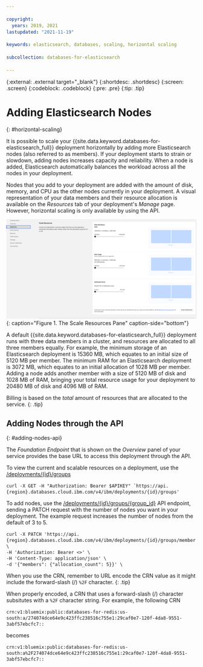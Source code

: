 ```yaml
---

copyright:
  years: 2019, 2021
lastupdated: "2021-11-19"

keywords: elasticsearch, databases, scaling, horizontal scaling

subcollection: databases-for-elasticsearch

---
```


{:external: .external target="_blank"}
{:shortdesc: .shortdesc}
{:screen: .screen}
{:codeblock: .codeblock}
{:pre: .pre}
{:tip: .tip}


# Adding Elasticsearch Nodes
{: #horizontal-scaling}

It is possible to scale your {{site.data.keyword.databases-for-elasticsearch_full}} deployment horizontally by adding more Elasticsearch nodes (also referred to as members). If your deployment starts to strain or slowdown, adding nodes increases capacity and reliability. When a node is added, Elasticsearch automatically balances the workload across all the nodes in your deployment.

Nodes that you add to your deployment are added with the amount of disk, memory, and CPU as the other nodes currently in your deployment. A visual representation of your data members and their resource allocation is available on the _Resources_ tab of your deployment's _Manage_ page. However, horizontal scaling is only available by using the API.

![The Scale Resources Pane in _Resources_](images/settings-scaling.png){: caption="Figure 1. The Scale Resources Pane" caption-side="bottom"}

A default {{site.data.keyword.databases-for-elasticsearch_full}} deployment runs with three data members in a cluster, and resources are allocated to all three members equally. For example, the minimum storage of an Elasticsearch deployment is 15360 MB, which equates to an initial size of 5120 MB per member. The minimum RAM for an Elasticsearch deployment is 3072 MB, which equates to an initial allocation of 1028 MB per member. Adding a node adds another member with a size of 5120 MB of disk and 1028 MB of RAM, bringing your total resource usage for your deployment to 20480 MB of disk and 4096 MB of RAM.

Billing is based on the _total_ amount of resources that are allocated to the service. 
{: .tip}

## Adding Nodes through the API
{: #adding-nodes-api}

The _Foundation Endpoint_ that is shown on the _Overview_ panel of your service provides the base URL to access this deployment through the API.

To view the current and scalable resources on a deployment, use the [/deployments/{id}/groups](https://cloud.ibm.com/apidocs/cloud-databases-api#get-currently-available-scaling-groups-from-a-depl)
```shell
curl -X GET -H "Authorization: Bearer $APIKEY" `https://api.{region}.databases.cloud.ibm.com/v4/ibm/deployments/{id}/groups'
```

To add nodes, use the [/deployments/{id}/groups/{group_id}](https://cloud.ibm.com/apidocs/cloud-databases-api#set-scaling-values-on-a-specified-group) API endpoint, sending a PATCH request with the number of nodes you want in your deployment. The example request increases the number of nodes from the default of 3 to 5.
```shell
curl -X PATCH 'https://api.{region}.databases.cloud.ibm.com/v4/ibm/deployments/{id}/groups/member' \
-H 'Authorization: Bearer <>' \
-H 'Content-Type: application/json' \
-d '{"members": {"allocation_count": 5}}' \
```

When you use the CRN, remember to URL encode the CRN value as it might include the forward-slash (/) `%2F` character. 
{: .tip}

When properly encoded, a CRN that uses a forward-slash (/) character subsitutes with a `%2F` character string. For example, the following CRN 
```shell
crn:v1:bluemix:public:databases-for-redis:us-south:a/274074dce64e9c423ffc238516c755e1:29caf0e7-120f-4da8-9551-3abf57ebcfc7::
```
becomes
```shell
crn:v1:bluemix:public:databases-for-redis:us-south:a%2F274074dce64e9c423ffc238516c755e1:29caf0e7-120f-4da8-9551-3abf57ebcfc7::
``` 
